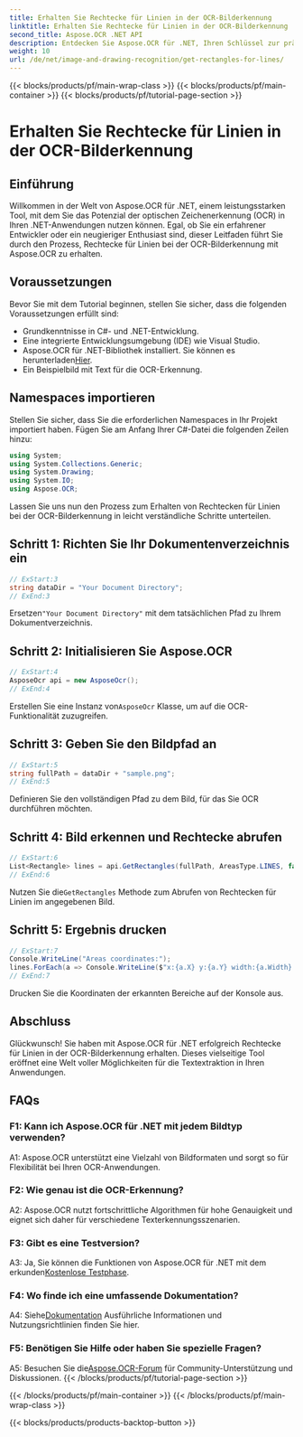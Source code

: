 ```yaml
---
title: Erhalten Sie Rechtecke für Linien in der OCR-Bilderkennung
linktitle: Erhalten Sie Rechtecke für Linien in der OCR-Bilderkennung
second_title: Aspose.OCR .NET API
description: Entdecken Sie Aspose.OCR für .NET, Ihren Schlüssel zur präzisen OCR-Bilderkennung. Nutzen Sie mühelos die Kraft der Textextraktion.
weight: 10
url: /de/net/image-and-drawing-recognition/get-rectangles-for-lines/
---
```


{{< blocks/products/pf/main-wrap-class >}}
{{< blocks/products/pf/main-container >}}
{{< blocks/products/pf/tutorial-page-section >}}

# Erhalten Sie Rechtecke für Linien in der OCR-Bilderkennung

## Einführung

Willkommen in der Welt von Aspose.OCR für .NET, einem leistungsstarken Tool, mit dem Sie das Potenzial der optischen Zeichenerkennung (OCR) in Ihren .NET-Anwendungen nutzen können. Egal, ob Sie ein erfahrener Entwickler oder ein neugieriger Enthusiast sind, dieser Leitfaden führt Sie durch den Prozess, Rechtecke für Linien bei der OCR-Bilderkennung mit Aspose.OCR zu erhalten.

## Voraussetzungen

Bevor Sie mit dem Tutorial beginnen, stellen Sie sicher, dass die folgenden Voraussetzungen erfüllt sind:

- Grundkenntnisse in C#- und .NET-Entwicklung.
- Eine integrierte Entwicklungsumgebung (IDE) wie Visual Studio.
-  Aspose.OCR für .NET-Bibliothek installiert. Sie können es herunterladen[Hier](https://releases.aspose.com/ocr/net/).
- Ein Beispielbild mit Text für die OCR-Erkennung.

## Namespaces importieren

Stellen Sie sicher, dass Sie die erforderlichen Namespaces in Ihr Projekt importiert haben. Fügen Sie am Anfang Ihrer C#-Datei die folgenden Zeilen hinzu:

```csharp
using System;
using System.Collections.Generic;
using System.Drawing;
using System.IO;
using Aspose.OCR;
```

Lassen Sie uns nun den Prozess zum Erhalten von Rechtecken für Linien bei der OCR-Bilderkennung in leicht verständliche Schritte unterteilen.

## Schritt 1: Richten Sie Ihr Dokumentenverzeichnis ein

```csharp
// ExStart:3
string dataDir = "Your Document Directory";
// ExEnd:3
```

 Ersetzen`"Your Document Directory"` mit dem tatsächlichen Pfad zu Ihrem Dokumentverzeichnis.

## Schritt 2: Initialisieren Sie Aspose.OCR

```csharp
// ExStart:4
AsposeOcr api = new AsposeOcr();
// ExEnd:4
```

 Erstellen Sie eine Instanz von`AsposeOcr` Klasse, um auf die OCR-Funktionalität zuzugreifen.

## Schritt 3: Geben Sie den Bildpfad an

```csharp
// ExStart:5
string fullPath = dataDir + "sample.png";
// ExEnd:5
```

Definieren Sie den vollständigen Pfad zu dem Bild, für das Sie OCR durchführen möchten.

## Schritt 4: Bild erkennen und Rechtecke abrufen

```csharp
// ExStart:6
List<Rectangle> lines = api.GetRectangles(fullPath, AreasType.LINES, false);
// ExEnd:6
```

 Nutzen Sie die`GetRectangles` Methode zum Abrufen von Rechtecken für Linien im angegebenen Bild.

## Schritt 5: Ergebnis drucken

```csharp
// ExStart:7
Console.WriteLine("Areas coordinates:");
lines.ForEach(a => Console.WriteLine($"x:{a.X} y:{a.Y} width:{a.Width} height:{a.Height}"));
// ExEnd:7
```

Drucken Sie die Koordinaten der erkannten Bereiche auf der Konsole aus.

## Abschluss

Glückwunsch! Sie haben mit Aspose.OCR für .NET erfolgreich Rechtecke für Linien in der OCR-Bilderkennung erhalten. Dieses vielseitige Tool eröffnet eine Welt voller Möglichkeiten für die Textextraktion in Ihren Anwendungen.

## FAQs

### F1: Kann ich Aspose.OCR für .NET mit jedem Bildtyp verwenden?

A1: Aspose.OCR unterstützt eine Vielzahl von Bildformaten und sorgt so für Flexibilität bei Ihren OCR-Anwendungen.

### F2: Wie genau ist die OCR-Erkennung?

A2: Aspose.OCR nutzt fortschrittliche Algorithmen für hohe Genauigkeit und eignet sich daher für verschiedene Texterkennungsszenarien.

### F3: Gibt es eine Testversion?

 A3: Ja, Sie können die Funktionen von Aspose.OCR für .NET mit dem erkunden[Kostenlose Testphase](https://releases.aspose.com/).

### F4: Wo finde ich eine umfassende Dokumentation?

 A4: Siehe[Dokumentation](https://reference.aspose.com/ocr/net/) Ausführliche Informationen und Nutzungsrichtlinien finden Sie hier.

### F5: Benötigen Sie Hilfe oder haben Sie spezielle Fragen?

 A5: Besuchen Sie die[Aspose.OCR-Forum](https://forum.aspose.com/c/ocr/16) für Community-Unterstützung und Diskussionen.
{{< /blocks/products/pf/tutorial-page-section >}}

{{< /blocks/products/pf/main-container >}}
{{< /blocks/products/pf/main-wrap-class >}}

{{< blocks/products/products-backtop-button >}}
